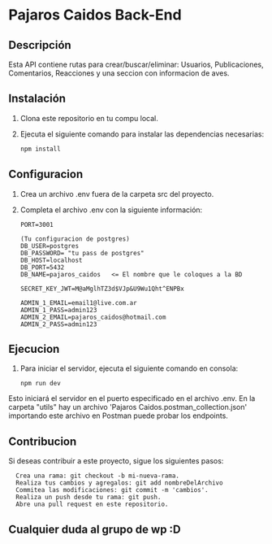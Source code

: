 # Pajaros Caidos Back-End

## Descripción

Esta API contiene rutas para crear/buscar/eliminar: Usuarios, Publicaciones, Comentarios, Reacciones y una seccion con informacion de aves.

## Instalación

1. Clona este repositorio en tu compu local.
2. Ejecuta el siguiente comando para instalar las dependencias necesarias:

   ```bash
   npm install
   ```

## Configuracion

1.  Crea un archivo .env fuera de la carpeta src del proyecto.
2.  Completa el archivo .env con la siguiente información:

        PORT=3001

        (Tu configuracion de postgres)
        DB_USER=postgres
        DB_PASSWORD= "tu pass de postgres"
        DB_HOST=localhost
        DB_PORT=5432
        DB_NAME=pajaros_caidos   <= El nombre que le coloques a la BD

        SECRET_KEY_JWT=M@aMglhTZ3d$VJp&U9Wu1Qht^ENPBx

        ADMIN_1_EMAIL=email1@live.com.ar
        ADMIN_1_PASS=admin123
        ADMIN_2_EMAIL=pajaros_caidos@hotmail.com
        ADMIN_2_PASS=admin123

## Ejecucion

1.  Para iniciar el servidor, ejecuta el siguiente comando en consola:

        npm run dev

Esto iniciará el servidor en el puerto especificado en el archivo .env.
En la carpeta "utils" hay un archivo 'Pajaros Caidos.postman_collection.json' importando este archivo en Postman puede probar los endpoints.

## Contribucion

Si deseas contribuir a este proyecto, sigue los siguientes pasos:

      Crea una rama: git checkout -b mi-nueva-rama.
      Realiza tus cambios y agregalos: git add nombreDelArchivo
      Commitea las modificaciones: git commit -m 'cambios'.
      Realiza un push desde tu rama: git push.
      Abre una pull request en este repositorio.

## Cualquier duda al grupo de wp :D
